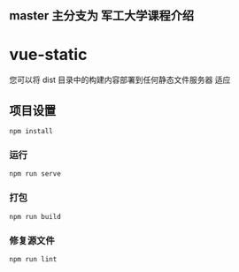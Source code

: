 ## master 主分支为 军工大学课程介绍

# vue-static

您可以将 dist 目录中的构建内容部署到任何静态文件服务器
适应

## 项目设置

```
npm install
```

### 运行

```
npm run serve
```

### 打包

```
npm run build
```

### 修复源文件

```
npm run lint
```
